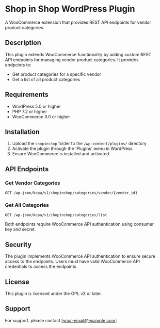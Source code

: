 # Shop in Shop WordPress Plugin

A WooCommerce extension that provides REST API endpoints for vendor product categories.

## Description

This plugin extends WooCommerce functionality by adding custom REST API endpoints for managing vendor product categories. It provides endpoints to:

- Get product categories for a specific vendor
- Get a list of all product categories

## Requirements

- WordPress 5.0 or higher
- PHP 7.2 or higher
- WooCommerce 3.0 or higher

## Installation

1. Upload the `shopinshop` folder to the `/wp-content/plugins/` directory
2. Activate the plugin through the 'Plugins' menu in WordPress
3. Ensure WooCommerce is installed and activated

## API Endpoints

### Get Vendor Categories

```
GET /wp-json/kopa/v1/shopinshop/categories/vendor/{vendor_id}
```

### Get All Categories

```
GET /wp-json/kopa/v1/shopinshop/categories/list
```

Both endpoints require WooCommerce API authentication using consumer key and secret.

## Security

The plugin implements WooCommerce API authentication to ensure secure access to the endpoints. Users must have valid WooCommerce API credentials to access the endpoints.

## License

This plugin is licensed under the GPL v2 or later.

## Support

For support, please contact [your-email@example.com]

